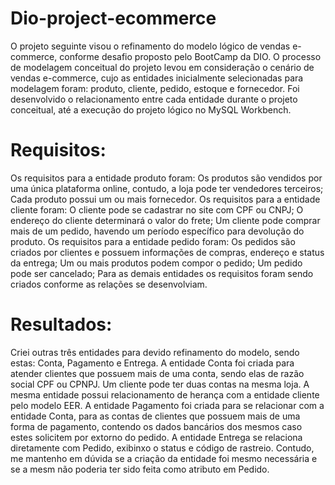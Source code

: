 # Dio-project-ecommerce
O projeto seguinte visou o refinamento do modelo lógico de vendas e-commerce, conforme desafio proposto pelo BootCamp da DIO.
O processo de modelagem conceitual do projeto levou em consideração o cenário de vendas e-commerce, cujo as entidades inicialmente selecionadas para modelagem foram: produto, cliente, pedido, estoque e fornecedor. Foi desenvolvido o relacionamento entre cada entidade durante o projeto conceitual, até a execução do projeto lógico no MySQL Workbench. 
# Requisitos:
Os requisitos para a entidade produto foram: Os produtos são vendidos por uma única plataforma online, contudo, a loja pode ter vendedores terceiros; Cada produto possui um ou mais fornecedor.
Os requisitos para a entidade cliente foram: O cliente pode se cadastrar no site com CPF ou CNPJ; O endereço do cliente determinará o valor do frete; Um cliente pode comprar mais de um pedido, havendo um período específico para devolução do produto.
Os requisitos para a entidade pedido foram: Os pedidos são criados por clientes e possuem informações de compras, endereço e status da entrega; Um ou mais produtos podem compor o pedido; Um pedido pode ser cancelado; 
Para as demais entidades os requisitos foram sendo criados conforme as relações se desenvolviam.
# Resultados:
Criei outras três entidades para devido refinamento do modelo, sendo estas: Conta, Pagamento e Entrega. 
A entidade Conta foi criada para atender clientes que possuem mais de uma conta, sendo elas de razão social CPF ou CPNPJ. Um cliente pode ter duas contas na mesma loja. A mesma entidade possui relacionamento de herança com a entidade cliente pelo modelo EER.
A entidade Pagamento foi criada para se relacionar com a entidade Conta, para as contas de clientes que possuem mais de uma forma de pagamento, contendo os dados bancários dos mesmos caso estes solicitem por extorno do pedido. 
A entidade Entrega se relaciona diretamente com Pedido, exibinxo o status e código de rastreio. Contudo, me mantenho em dúvida se a criação da entidade foi mesmo necessária e se a mesm não poderia ter sido feita como atributo em Pedido.
